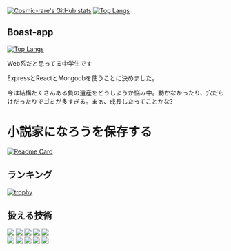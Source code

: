 [![Cosmic-rare's GitHub stats](https://github-readme-stats.vercel.app/api?username=Cosmic-rare&show_icons=true&title_color=7289da&icon_color=7289da)](https://github.com/anuraghazra/github-readme-stats)
[![Top Langs](https://github-readme-stats.vercel.app/api/top-langs/?username=Cosmic-rare&layout=compact&title_color=7289da&icon_color=7289da)](https://github.com/anuraghazra/github-readme-stats)  

## Boast-app
[![Top Langs](https://github-readme-stats.vercel.app/api/top-langs/?username=boast-app&layout=compact&title_color=7289da&icon_color=7289da)](https://github.com/boast-app)


Web系だと思ってる中学生です

ExpressとReactとMongodbを使うことに決めました。

今は結構たくさんある負の遺産をどうしようか悩み中。動かなかったり、穴だらけだったりでゴミが多すぎる。まぁ、成長したってことかな?

# 小説家になろうを保存する
[![Readme Card](https://github-readme-stats.vercel.app/api/pin/?username=Cosmic-rare&repo=novel&title_color=7289da&icon_color=7289da)](https://github.com/Cosmic-rare/novel)

## ランキング
[![trophy](https://github-profile-trophy.vercel.app/?username=Cosmic-rare)](https://github.com/ryo-ma/github-profile-trophy)
<!--
[![GitHub Streak](http://github-readme-streak-stats.herokuapp.com?user=Cosmic-rare&hide_border=true)](https://git.io/streak-stats)
-->

## 扱える技術
<img src="https://img.shields.io/badge/-Ruby-CC342D.svg?logo=ruby&style=for-the-badge">  <img src="https://img.shields.io/badge/Javascript-276DC3.svg?logo=javascript&style=for-the-badge">  <img src="https://img.shields.io/badge/-Python-F9DC3E.svg?logo=python&style=for-the-badge">  <img src="https://img.shields.io/badge/-CSS3-1572B6.svg?logo=css3&style=for-the-badge"> <img src="https://img.shields.io/badge/-HTML5-333.svg?logo=html5&style=for-the-badge">  
<img src="https://img.shields.io/badge/-Flask-000000.svg?logo=flask&style=for-the-badge">  <img src="https://img.shields.io/badge/-Bootstrap-563D7C.svg?logo=bootstrap&style=for-the-badge"> 
<img src="https://img.shields.io/badge/-Visual%20Studio%20Code-007ACC.svg?logo=visual-studio-code&style=for-the-badge">
  <img src="https://img.shields.io/badge/-GitHub-181717.svg?logo=github&style=for-the-badge">  <img src="https://img.shields.io/badge/-Docker-EEE.svg?logo=docker&style=for-the-badge">  
